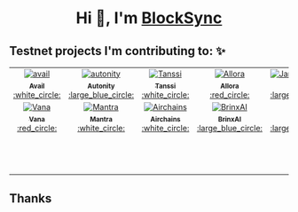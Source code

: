 <h1 align="center">Hi 👋, I'm <a href="https://block-sync.com/" target="blank">
BlockSync</a></h1>


## Testnet projects I'm contributing to: ✨
<!-- ALL-CONTRIBUTORS-LIST:START - Do not remove or modify this section -->
<!-- prettier-ignore-start -->
<!-- markdownlint-disable -->
<table>
  <tbody>
    <tr>
      <td align="center" valign="top" width="14.28%"><a href="https://github.com/0xblocksync/testnet/tree/main/avail"><img src="https://pbs.twimg.com/profile_images/1671126588694609920/THQgYJtf_400x400.png" width="100px;" alt="avail"/><br /><sub><b>Avail</b></sub></a><br /><a href="https://github.com/0xblocksync/testnet/tree/main/avail" title="Code">:white_circle:</a></td>
      <td align="center" valign="top" width="14.28%"><a href="https://github.com/0xblocksync/testnet/tree/main/autonity"><img src="https://pbs.twimg.com/profile_images/1627678067459063811/pICOOrh-_400x400.jpg" width="100px;" alt="autonity"/><br /><sub><b>Autonity</b></sub></a><br /><a href="https://github.com/0xblocksync/testnet/tree/main/autonity" title="Code">:large_blue_circle:</a></td>
      <td align="center" valign="top" width="14.28%"><a href="https://github.com/0xblocksync/testnet/tree/main/tanssi"><img src="https://pbs.twimg.com/profile_images/1874826799311413248/rvV9cqF3_400x400.jpg" width="100px;" alt="Tanssi"/><br /><sub><b>Tanssi</b></sub></a><br /><a href="https://github.com/0xblocksync/testnet/tree/main/tanssi" title="Code">:white_circle:</a></td>
      <td align="center" valign="top" width="14.28%"><a href="https://github.com/0xblocksync/testnet/tree/main/allora"><img src="https://pbs.twimg.com/profile_images/1793726657783812096/sDRnXVCd_400x400.jpg" width="100px;" alt="Allora"/><br /><sub><b>Allora</b></sub></a><br /><a href="https://github.com/0xblocksync/testnet/tree/main/allora" title="Code">:red_circle:</a></td>
      <td align="center" valign="top" width="14.28%"><a href="https://github.com/0xblocksync/testnet/tree/main/sonaric"><img src="https://pbs.twimg.com/profile_images/1790180518979620864/xA4bAt7X_400x400.png" width="100px;" alt="James Gillmore"/><br /><sub><b>Sonaric</b></sub></a><br /><a href="https://github.com/0xblocksync/testnet/tree/main/sonaric" title="Code">:large_blue_circle:</a></td>
      <td align="center" valign="top" width="14.28%"><a href="https://github.com/0xblocksync/testnet/tree/main/hemi"><img src="https://pbs.twimg.com/profile_images/1869378436231204864/_ddNi_tQ_400x400.jpg" width="100px;" alt="Hemi"/><br /><sub><b>Hemi</b></sub></a><br /><a href="https://github.com/0xblocksync/testnet/tree/main/hemi" title="Code">:large_blue_circle:</a></td>
      <td align="center" valign="top" width="14.28%"><a href="https://github.com/0xblocksync/testnet/tree/main/Ora"><img src="https://pbs.twimg.com/profile_images/1887628221052497920/Z9c0SQaO_400x400.jpg" width="100px;" alt="Ora"/><br /><sub><b>Ora</b></sub></a><br /> <a href="https://github.com/0xblocksync/testnet/tree/main/Ora" title="Code">:large_blue_circle:</a> </td>
    </tr>
    <tr>
      <td align="center" valign="top" width="14.28%"><a href="https://github.com/0xblocksync/testnet/tree/main/vana"><img src="https://pbs.twimg.com/profile_images/1854306364362784777/n_7fkh7I_400x400.jpg" width="100px;" alt="Vana"/><br /><sub><b>Vana</b></sub></a><br /><a href="https://github.com/0xblocksync/testnet/tree/main/vana" title="Vana">:red_circle:</a></td>
      <td align="center" valign="top" width="14.28%"><a href="https://github.com/0xblocksync/testnet/tree/main/mantra"><img src="https://pbs.twimg.com/profile_images/1884316300563927040/xQQ0sAgy_400x400.jpg" width="100px;" alt="Mantra"/><br /><sub><b>Mantra</b></sub></a><br /><a href="https://github.com/0xblocksync/testnet/tree/main/mantra" title="Mantra">:white_circle:</a></td>
      <td align="center" valign="top" width="14.28%"><a href="https://github.com/0xblocksync/testnet/tree/main/airchains"><img src="https://pbs.twimg.com/profile_images/1871581245085450240/_IQYv51O_400x400.jpg" width="100px;" alt="Airchains"/><br /><sub><b>Airchains</b></sub></a><br /><a href="https://github.com/0xblocksync/testnet/tree/main/airchains" title="Airchains">:white_circle:</a></td>
      <td align="center" valign="top" width="14.28%"><a href="https://github.com/0xblocksync/testnet/tree/main/binxai"><img src="https://pbs.twimg.com/profile_images/1807662810521849856/iJKc7Rg7_400x400.jpg" width="100px;" alt="BrinxAI"/><br /><sub><b>BrinxAI</b></sub></a><br /><a href="https://github.com/0xblocksync/testnet/tree/main/binxai" title="BrinxAI">:large_blue_circle:</a></td>
      <td align="center" valign="top" width="14.28%"><a href="https://github.com/0xblocksync/testnet/tree/main/pipe"><img src="https://pbs.twimg.com/profile_images/1832081937290481665/h3nVMshF_400x400.jpg" width="100px;" alt="pipe"/><br /><sub><b>Pipe</b></sub></a><br /><a href="https://github.com/0xblocksync/testnet/tree/main/pipe" title="pipe">:large_blue_circle:</a></td>
      <td align="center" valign="top" width="14.28%"><a href="https://github.com/0xblocksync/testnet/tree/main/openledger"><img src="https://pbs.twimg.com/profile_images/1876981396134416384/lYzcJz9J_400x400.jpg" width="100px;" alt="openledger"/><br /><sub><b>Openledger</b></sub></a><br /><a href="https://github.com/0xblocksync/testnet/tree/main/openledger" title="OpenLedger">💻</a></td>
      <td align="center" valign="top" width="14.28%"><a href=""><img src="https://raw.githubusercontent.com/0xblocksync/testnet/refs/heads/main/update.jpg" width="100px;" alt="Updating"/><br /><a href="" title="Updating">💻</a></td>
    </tr> 
  </tbody>
</table>

<!-- markdownlint-restore -->
<!-- prettier-ignore-end -->

<!-- ALL-CONTRIBUTORS-LIST:END -->

## Thanks
